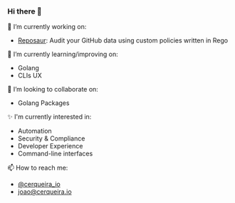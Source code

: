 ### Hi there 👋

🔭 I’m currently working on:

- [Reposaur](http://github.com/reposaur/reposaur): Audit your GitHub data using custom policies written in Rego

🌱 I’m currently learning/improving on:

- Golang
- CLIs UX

👯 I’m looking to collaborate on:

- Golang Packages

✨ I'm currently interested in:

- Automation
- Security & Compliance
- Developer Experience
- Command-line interfaces

📫 How to reach me:

- [@cerqueira_io](https://twitter.com/cerqueira_io)
- joao@cerqueira.io

